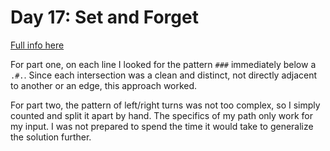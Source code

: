 # Day 17: Set and Forget

[Full info here](https://adventofcode.com/2019/day/17)

For part one, on each line I looked for the pattern `###` immediately
below a `.#.`. Since each intersection was a clean and distinct, not 
directly adjacent to another or an edge, this approach worked.

For part two, the pattern of left/right turns was not too complex, so
I simply counted and split it apart by hand. The specifics of my path
only work for my input. I was not prepared to spend the time it would
take to generalize the solution further.
